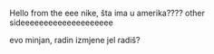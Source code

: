 Hello from the eee nike, šta ima u amerika????        other sideeeeeeeeeeeeeeeeeeee

evo minjan, radin izmjene
jel radiš?
